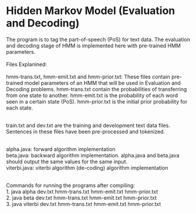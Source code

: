 <h1>Hidden Markov Model (Evaluation and Decoding)</h1>

<p>
The program is to tag the part-of-speech (PoS) for text data. The evaluation and decoding stage of HMM is implemented here with pre-trained HMM parameters.<br><br>
Files Explanined: <br><br>
hmm-trans.txt, hmm-emit.txt and hmm-prior.txt: These files contain pre-trained model parameters of an HMM that will be used in Evaluation and Decoding problems. hmm-trans.txt contain the probabilities of transferring from one state to another. hmm-emit.txt is the probability of each word seen in a certain state (PoS). hmm-prior.txt is the initial prior probability for each state.<br><br>

train.txt and dev.txt are the training and development text data files. Sentences in these files have been pre-processed and tokenized.<br><br>

alpha.java: forward algorithm implementation<br>
beta.java: backward algorithm implementation. alpha.java and beta.java should output the same values for the same input. <br>
viterbi.java: viterbi algorithm (de-coding) algorithm implementation<br>

<br>
Commands for running the programs after compiling:<br>
1. java alpha dev.txt hmm-trans.txt hmm-emit.txt hmm-prior.txt <br>
2. java beta dev.txt hmm-trans.txt hmm-emit.txt hmm-prior.txt <br>
3. java viterbi dev.txt hmm-trans.txt hmm-emit.txt hmm-prior.txt <br>


</p>
